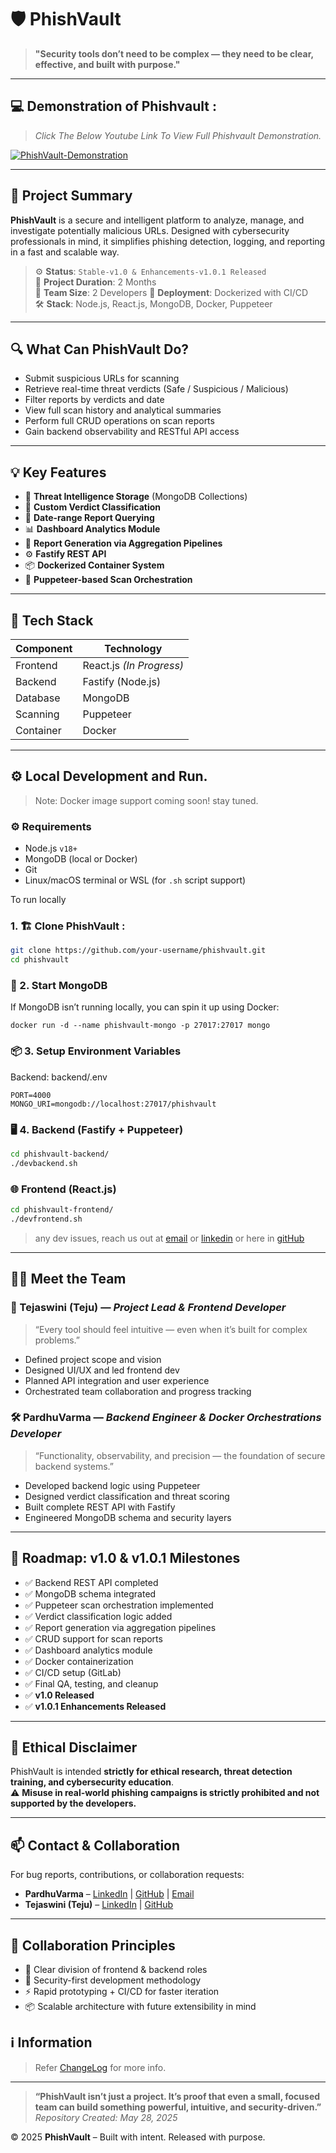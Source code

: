 # 🛡️ PhishVault

> **"Security tools don’t need to be complex — they need to be clear, effective, and built with purpose."**

---
## 💻 Demonstration of Phishvault : 
> *Click The Below Youtube Link To View Full Phishvault Demonstration.*

[![PhishVault-Demonstration](https://github.com/user-attachments/assets/cb98a829-23b5-4f06-87d5-9f8655ca41fc)](https://www.youtube.com/watch?v=4UzDUnsukrw)

---

## 🚀 Project Summary

**PhishVault** is a secure and intelligent platform to analyze, manage, and investigate potentially malicious URLs. Designed with cybersecurity professionals in mind, it simplifies phishing detection, logging, and reporting in a fast and scalable way.

> ⚙️ **Status**: `Stable-v1.0 & Enhancements-v1.0.1 Released`  
> 📆 **Project Duration**: 2 Months  
> 👥 **Team Size**: 2 Developers
> 📁 **Deployment**: Dockerized with CI/CD  
> 🛠 **Stack**: Node.js, React.js, MongoDB, Docker, Puppeteer

---

## 🔍 What Can PhishVault Do?

- Submit suspicious URLs for scanning  
- Retrieve real-time threat verdicts (Safe / Suspicious / Malicious)  
- Filter reports by verdicts and date  
- View full scan history and analytical summaries  
- Perform full CRUD operations on scan reports  
- Gain backend observability and RESTful API access

---

## 💡 Key Features

- 🔐 **Threat Intelligence Storage** (MongoDB Collections)  
- 🎯 **Custom Verdict Classification**  
- 📆 **Date-range Report Querying**  
- 📊 **Dashboard Analytics Module**  
- 🧾 **Report Generation via Aggregation Pipelines**  
- ⚙️ **Fastify REST API**  
- 📦 **Dockerized Container System**  
- 🤖 **Puppeteer-based Scan Orchestration**

---

## 🧰 Tech Stack

| Component | Technology        |
|----------|-------------------|
| Frontend | React.js *(In Progress)* |
| Backend  | Fastify (Node.js) |
| Database | MongoDB           |
| Scanning | Puppeteer         |
| Container| Docker            |

---

## ⚙️ Local Development and Run.
> Note: Docker image support coming soon! stay tuned.

### ⚙️ Requirements

- Node.js `v18+`
- MongoDB (local or Docker)
- Git
- Linux/macOS terminal or WSL (for `.sh` script support)

To run locally
### 1. 🏗️ Clone PhishVault :

```bash
git clone https://github.com/your-username/phishvault.git
cd phishvault
```

### 🧱 2. Start MongoDB
If MongoDB isn’t running locally, you can spin it up using Docker:
```
docker run -d --name phishvault-mongo -p 27017:27017 mongo
```

### 📦 3. Setup Environment Variables
Backend: backend/.env
```
PORT=4000
MONGO_URI=mongodb://localhost:27017/phishvault
```

### 🖥️ 4. Backend (Fastify + Puppeteer)
```bash
cd phishvault-backend/
./devbackend.sh
```

### 🌐 Frontend (React.js)
```bash
cd phishvault-frontend/
./devfrontend.sh
```
> any dev issues, reach us out at [email](mailto:varmacstp25@gmail.com) or [linkedin](https://www.linkedin.com/in/pardhu-sri-rushi-varma-konduru-696886279/) or here in [gitHub](https://github.com/PardhuSreeRushiVarma20060119)

---

## 🧑‍💻 Meet the Team

### 🎨 Tejaswini (Teju) — *Project Lead & Frontend Developer*

> “Every tool should feel intuitive — even when it’s built for complex problems.”

- Defined project scope and vision  
- Designed UI/UX and led frontend dev  
- Planned API integration and user experience  
- Orchestrated team collaboration and progress tracking

### 🛠️ PardhuVarma — *Backend Engineer & Docker Orchestrations Developer*

> “Functionality, observability, and precision — the foundation of secure backend systems.”

- Developed backend logic using Puppeteer  
- Designed verdict classification and threat scoring  
- Built complete REST API with Fastify  
- Engineered MongoDB schema and security layers

---

## 🧭 Roadmap: v1.0 & v1.0.1 Milestones

- ✅ Backend REST API completed  
- ✅ MongoDB schema integrated  
- ✅ Puppeteer scan orchestration implemented  
- ✅ Verdict classification logic added  
- ✅ Report generation via aggregation pipelines  
- ✅ CRUD support for scan reports  
- ✅ Dashboard analytics module  
- ✅ Docker containerization  
- ✅ CI/CD setup (GitLab)  
- ✅ Final QA, testing, and cleanup  
- ✅ **v1.0 Released**
- ✅ **v1.0.1 Enhancements Released**

---

## 🔐 Ethical Disclaimer

PhishVault is intended **strictly for ethical research, threat detection training, and cybersecurity education**.  
⚠️ **Misuse in real-world phishing campaigns is strictly prohibited and not supported by the developers.**

---

## 📫 Contact & Collaboration

For bug reports, contributions, or collaboration requests:

- **PardhuVarma** – [LinkedIn](https://www.linkedin.com/in/pardhu-sri-rushi-varma-konduru-696886279/) | [GitHub](https://github.com/PardhuSreeRushiVarma20060119) | [Email](mailto:varmacstp25@gmail.com)  
- **Tejaswini (Teju)** – [LinkedIn](https://www.linkedin.com/in/kandukoori-tejaswini-765774289/) | [GitHub](https://github.com/Tejaswini4119/)

---

## 🤝 Collaboration Principles

- 🔄 Clear division of frontend & backend roles  
- 🔐 Security-first development methodology  
- ⚡ Rapid prototyping + CI/CD for faster iteration  
- 📦 Scalable architecture with future extensibility in mind

## ℹ️ Information
> Refer [ChangeLog](CHANGELOG.md) for more info.

---

> **“PhishVault isn’t just a project. It’s proof that even a small, focused team can build something powerful, intuitive, and security-driven.”** *Repository Created: May 28, 2025*

© 2025 **PhishVault** – Built with intent. Released with purpose.

